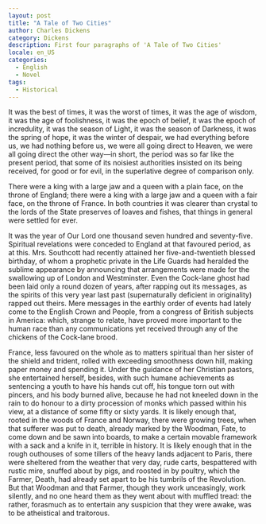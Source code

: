 ```yaml
---
layout: post
title: "A Tale of Two Cities"
author: Charles Dickens
category: Dickens
description: First four paragraphs of 'A Tale of Two Cities'
locale: en_US
categories:
  - English
  - Novel
tags:
  - Historical
---
```

It was the best of times, it was the worst of times, it was the age of wisdom,
it was the age of foolishness, it was the epoch of belief, it was the epoch of
incredulity, it was the season of Light, it was<!--more--> the season of Darkness, it was
the spring of hope, it was the winter of despair, we had everything before us,
we had nothing before us, we were all going direct to Heaven, we were all going
direct the other way—in short, the period was so far like the present period,
that some of its noisiest authorities insisted on its being received, for good
or for evil, in the superlative degree of comparison only.

There were a king with a large jaw and a queen with a plain face, on the throne
of England; there were a king with a large jaw and a queen with a fair face, on
the throne of France. In both countries it was clearer than crystal to the lords
of the State preserves of loaves and fishes, that things in general were settled
for ever.

It was the year of Our Lord one thousand seven hundred and seventy-five.
Spiritual revelations were conceded to England at that favoured period, as at
this. Mrs. Southcott had recently attained her five-and-twentieth blessed
birthday, of whom a prophetic private in the Life Guards had heralded the
sublime appearance by announcing that arrangements were made for the swallowing
up of London and Westminster. Even the Cock-lane ghost had been laid only a
round dozen of years, after rapping out its messages, as the spirits of this
very year last past (supernaturally deficient in originality) rapped out theirs.
Mere messages in the earthly order of events had lately come to the English
Crown and People, from a congress of British subjects in America: which, strange
to relate, have proved more important to the human race than any communications
yet received through any of the chickens of the Cock-lane brood.

France, less favoured on the whole as to matters spiritual than her sister of
the shield and trident, rolled with exceeding smoothness down hill, making paper
money and spending it. Under the guidance of her Christian pastors, she
entertained herself, besides, with such humane achievements as sentencing a
youth to have his hands cut off, his tongue torn out with pincers, and his body
burned alive, because he had not kneeled down in the rain to do honour to a
dirty procession of monks which passed within his view, at a distance of some
fifty or sixty yards. It is likely enough that, rooted in the woods of France
and Norway, there were growing trees, when that sufferer was put to death,
already marked by the Woodman, Fate, to come down and be sawn into boards, to
make a certain movable framework with a sack and a knife in it, terrible in
history. It is likely enough that in the rough outhouses of some tillers of the
heavy lands adjacent to Paris, there were sheltered from the weather that very
day, rude carts, bespattered with rustic mire, snuffed about by pigs, and
roosted in by poultry, which the Farmer, Death, had already set apart to be his
tumbrils of the Revolution. But that Woodman and that Farmer, though they work
unceasingly, work silently, and no one heard them as they went about with
muffled tread: the rather, forasmuch as to entertain any suspicion that they
were awake, was to be atheistical and traitorous.
